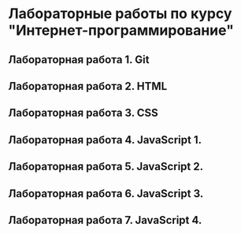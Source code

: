 # Лабораторные работы по курсу "Интернет-программирование"

## Лабораторная работа 1. Git


## Лабораторная работа 2. HTML


## Лабораторная работа 3. CSS


## Лабораторная работа 4. JavaScript 1.


## Лабораторная работа 5. JavaScript 2.


## Лабораторная работа 6. JavaScript 3.


## Лабораторная работа 7. JavaScript 4.


